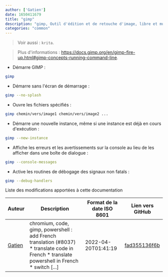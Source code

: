 ```yaml
---
author: ['Gatien']
date: 1650411679
title: "gimp"
description: "gimp, Outil d'édition et de retouche d'image, libre et multiplateforme"
categories: "common"
---
```

> Voir aussi : `krita`.

> Plus d'informations : <https://docs.gimp.org/en/gimp-fire-up.html#gimp-concepts-running-command-line>.

- Démarre GIMP :

```bash
gimp
```

- Démarre sans l'écran de démarrage :

```bash
gimp --no-splash
```

- Ouvre les fichiers spécifiés :

```bash
gimp chemin/vers/image1 chemin/vers/image2 ...
```

- Démarre une nouvelle instance, même si une instance est déjà en cours d'exécution :

```bash
gimp --new-instance
```

- Affiche les erreurs et les avertissements sur la console au lieu de les afficher dans une boîte de dialogue :

```bash
gimp --console-messages
```

- Active les routines de débogage des signaux non fatals :

```bash
gimp --debug-handlers
```
Liste des modifications apportées à cette documentation


Auteur | Description | Format de la date ISO 8601 | Lien vers GitHub
------|-----|-----|-----
[Gatien](mailto:Gatien.vilain@outlook.fr) | chromium, code, gimp, powershell : add French translation (#8037) * translate code in French * translate powershell in French * switch [...] | 2022-04-20T01:41:19 | [fad355136f6b](https://github.com/tldr-pages/tldr/commit/fad355136f6b12812e588e2d05b9dec91dd88f8b)

